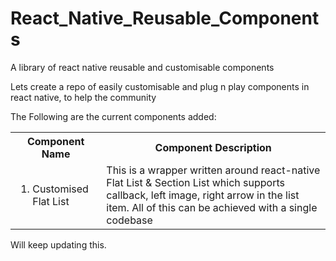 # React_Native_Reusable_Components
A library of react native reusable and customisable components

Lets create a repo of easily customisable and plug n play components in react native, to help the community

The Following are the current components added:<br/>
<table>
  <th>Component Name</th>
  <th>Component Description</th>
  <tr>
    <td><ol><li>Customised Flat List</li></ol></td>
    <td>This is a wrapper written around react-native Flat List & Section List which supports callback, left image, right arrow in the list item. All of this can be achieved with a single codebase</td>
  </tr>
 </table>

Will keep updating this.
